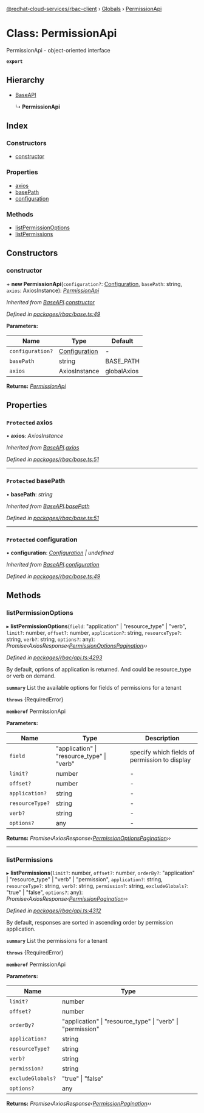 [@redhat-cloud-services/rbac-client](../README.md) › [Globals](../globals.md) › [PermissionApi](permissionapi.md)

# Class: PermissionApi

PermissionApi - object-oriented interface

**`export`** 

## Hierarchy

* [BaseAPI](baseapi.md)

  ↳ **PermissionApi**

## Index

### Constructors

* [constructor](permissionapi.md#constructor)

### Properties

* [axios](permissionapi.md#protected-axios)
* [basePath](permissionapi.md#protected-basepath)
* [configuration](permissionapi.md#protected-configuration)

### Methods

* [listPermissionOptions](permissionapi.md#listpermissionoptions)
* [listPermissions](permissionapi.md#listpermissions)

## Constructors

###  constructor

\+ **new PermissionApi**(`configuration?`: [Configuration](configuration.md), `basePath`: string, `axios`: AxiosInstance): *[PermissionApi](permissionapi.md)*

*Inherited from [BaseAPI](baseapi.md).[constructor](baseapi.md#constructor)*

*Defined in [packages/rbac/base.ts:49](https://github.com/RedHatInsights/javascript-clients/blob/master/packages/rbac/base.ts#L49)*

**Parameters:**

Name | Type | Default |
------ | ------ | ------ |
`configuration?` | [Configuration](configuration.md) | - |
`basePath` | string | BASE_PATH |
`axios` | AxiosInstance | globalAxios |

**Returns:** *[PermissionApi](permissionapi.md)*

## Properties

### `Protected` axios

• **axios**: *AxiosInstance*

*Inherited from [BaseAPI](baseapi.md).[axios](baseapi.md#protected-axios)*

*Defined in [packages/rbac/base.ts:51](https://github.com/RedHatInsights/javascript-clients/blob/master/packages/rbac/base.ts#L51)*

___

### `Protected` basePath

• **basePath**: *string*

*Inherited from [BaseAPI](baseapi.md).[basePath](baseapi.md#protected-basepath)*

*Defined in [packages/rbac/base.ts:51](https://github.com/RedHatInsights/javascript-clients/blob/master/packages/rbac/base.ts#L51)*

___

### `Protected` configuration

• **configuration**: *[Configuration](configuration.md) | undefined*

*Inherited from [BaseAPI](baseapi.md).[configuration](baseapi.md#protected-configuration)*

*Defined in [packages/rbac/base.ts:49](https://github.com/RedHatInsights/javascript-clients/blob/master/packages/rbac/base.ts#L49)*

## Methods

###  listPermissionOptions

▸ **listPermissionOptions**(`field`: "application" | "resource_type" | "verb", `limit?`: number, `offset?`: number, `application?`: string, `resourceType?`: string, `verb?`: string, `options?`: any): *Promise‹AxiosResponse‹[PermissionOptionsPagination](../interfaces/permissionoptionspagination.md)››*

*Defined in [packages/rbac/api.ts:4293](https://github.com/RedHatInsights/javascript-clients/blob/master/packages/rbac/api.ts#L4293)*

By default, options of application is returned. And could be resource_type or verb on demand.

**`summary`** List the available options for fields of permissions for a tenant

**`throws`** {RequiredError}

**`memberof`** PermissionApi

**Parameters:**

Name | Type | Description |
------ | ------ | ------ |
`field` | "application" &#124; "resource_type" &#124; "verb" | specify which fields of permission to display |
`limit?` | number | - |
`offset?` | number | - |
`application?` | string | - |
`resourceType?` | string | - |
`verb?` | string | - |
`options?` | any | - |

**Returns:** *Promise‹AxiosResponse‹[PermissionOptionsPagination](../interfaces/permissionoptionspagination.md)››*

___

###  listPermissions

▸ **listPermissions**(`limit?`: number, `offset?`: number, `orderBy?`: "application" | "resource_type" | "verb" | "permission", `application?`: string, `resourceType?`: string, `verb?`: string, `permission?`: string, `excludeGlobals?`: "true" | "false", `options?`: any): *Promise‹AxiosResponse‹[PermissionPagination](../interfaces/permissionpagination.md)››*

*Defined in [packages/rbac/api.ts:4312](https://github.com/RedHatInsights/javascript-clients/blob/master/packages/rbac/api.ts#L4312)*

By default, responses are sorted in ascending order by permission application.

**`summary`** List the permissions for a tenant

**`throws`** {RequiredError}

**`memberof`** PermissionApi

**Parameters:**

Name | Type |
------ | ------ |
`limit?` | number |
`offset?` | number |
`orderBy?` | "application" &#124; "resource_type" &#124; "verb" &#124; "permission" |
`application?` | string |
`resourceType?` | string |
`verb?` | string |
`permission?` | string |
`excludeGlobals?` | "true" &#124; "false" |
`options?` | any |

**Returns:** *Promise‹AxiosResponse‹[PermissionPagination](../interfaces/permissionpagination.md)››*
